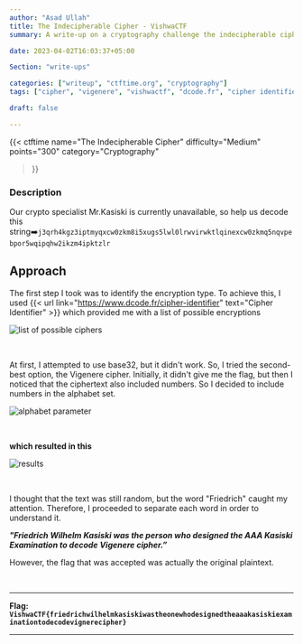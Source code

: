 ```yaml
---
author: "Asad Ullah"
title: The Indecipherable Cipher - VishwaCTF
summary: A write-up on a cryptography challenge the indecipherable cipher.

date: 2023-04-02T16:03:37+05:00

Section: "write-ups"

categories: ["writeup", "ctftime.org", "cryptography"]
tags: ["cipher", "vigenere", "vishwactf", "dcode.fr", "cipher identifier"]

draft: false

---
```



{{< 
ctftime 
name="The Indecipherable Cipher" 
difficulty="Medium"  
points="300"
category="Cryptography"
>}}

### **Description**

Our crypto specialist Mr.Kasiski is currently unavailable, so help us decode this string➡️`j3qrh4kgz3iptmyqxcw0zkm8i5xugs5lwl0lrwvirwktlqinexcw0zkmq5nqvpebpor5wqipqhw2ikzm4ipktzlr`

## Approach

The first step I took was to identify the encryption type. To achieve this, I used {{< url link="https://www.dcode.fr/cipher-identifier" text="Cipher Identifier" >}} which provided me with a list of possible encryptions

![list of possible ciphers](/write-ups/ctftime/the-indecipherable-cipher/1.webp#center "list of possible ciphers")

&nbsp;

At first, I attempted to use base32, but it didn't work. So, I tried the second-best option, the Vigenere cipher. Initially, it didn't give me the flag, but then I noticed that the ciphertext also included numbers. So I decided to include numbers in the alphabet set.

![alphabet parameter](/write-ups/ctftime/the-indecipherable-cipher/2.webp#center "alphabet parameter")

&nbsp;

**which resulted in this**

![results](/write-ups/ctftime/the-indecipherable-cipher/3.webp#center "results")

&nbsp;

I thought that the text was still random, but the word "Friedrich" caught my attention. Therefore, I proceeded to separate each word in order to understand it.

***"Friedrich Wilhelm Kasiski was the person who designed the AAA Kasiski Examination to decode Vigenere cipher.”***

However, the flag that was accepted was actually the original plaintext.

&nbsp;

---

**Flag: `VishwaCTF{friedrichwilhelmkasiskiwastheonewhodesignedtheaaakasiskiexaminationtodecodevignerecipher}`**

---

&nbsp;

&nbsp;
